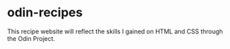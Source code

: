 # odin-recipes
This recipe website will reflect the skills I gained on HTML and CSS through the Odin Project.